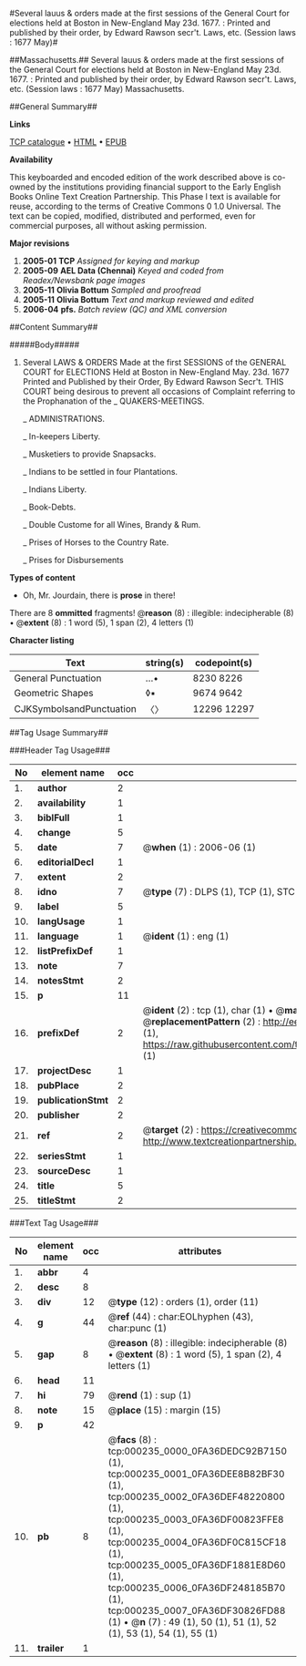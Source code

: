 #Several lauus & orders made at the first sessions of the General Court for elections held at Boston in New-England May 23d. 1677. : Printed and published by their order, by Edward Rawson secr't. Laws, etc. (Session laws : 1677 May)#

##Massachusetts.##
Several lauus & orders made at the first sessions of the General Court for elections held at Boston in New-England May 23d. 1677. : Printed and published by their order, by Edward Rawson secr't.
Laws, etc. (Session laws : 1677 May)
Massachusetts.

##General Summary##

**Links**

[TCP catalogue](http://www.ota.ox.ac.uk/tcp/)  • 
[HTML](http://tei.it.ox.ac.uk/tcp/Texts-HTML/free/N00/N00175.html)  • 
[EPUB](http://tei.it.ox.ac.uk/tcp/Texts-EPUB/free/N00/N00175.epub)

**Availability**

This keyboarded and encoded edition of the
	       work described above is co-owned by the institutions
	       providing financial support to the Early English Books
	       Online Text Creation Partnership. This Phase I text is
	       available for reuse, according to the terms of Creative
	       Commons 0 1.0 Universal. The text can be copied,
	       modified, distributed and performed, even for
	       commercial purposes, all without asking permission.

**Major revisions**

1. __2005-01__ __TCP__ *Assigned for keying and markup*
1. __2005-09__ __AEL Data (Chennai)__ *Keyed and coded from Readex/Newsbank page images*
1. __2005-11__ __Olivia Bottum__ *Sampled and proofread*
1. __2005-11__ __Olivia Bottum__ *Text and markup reviewed and edited*
1. __2006-04__ __pfs.__ *Batch review (QC) and XML conversion*

##Content Summary##

#####Body#####

1. Several LAWS & ORDERS Made at the first SESSIONS of the GENERAL COURT for ELECTIONS Held at Boston in New-England May. 23d. 1677 Printed and Published by their Order, By Edward Rawson Secr't. 
THIS COURT being desirous to prevent all occasions of Complaint referring to the Prophanation of the
    _ QUAKERS-MEETINGS.

    _ ADMINISTRATIONS.

    _ In-keepers Liberty.

    _  Musketiers to provide Snapsacks.

    _ Indians to be settled in four Plantations.

    _ Indians Liberty.

    _ Book-Debts.

    _ Double Custome for all Wines, Brandy & Rum.

    _ Prises of Horses to the Country Rate.

    _ Prises for Disbursements

**Types of content**

  * Oh, Mr. Jourdain, there is **prose** in there!

There are 8 **ommitted** fragments! 
 @__reason__ (8) : illegible: indecipherable (8)  •  @__extent__ (8) : 1 word (5), 1 span (2), 4 letters (1)

**Character listing**


|Text|string(s)|codepoint(s)|
|---|---|---|
|General Punctuation|…•|8230 8226|
|Geometric Shapes|◊▪|9674 9642|
|CJKSymbolsandPunctuation|〈〉|12296 12297|

##Tag Usage Summary##

###Header Tag Usage###

|No|element name|occ|attributes|
|---|---|---|---|
|1.|__author__|2||
|2.|__availability__|1||
|3.|__biblFull__|1||
|4.|__change__|5||
|5.|__date__|7| @__when__ (1) : 2006-06 (1)|
|6.|__editorialDecl__|1||
|7.|__extent__|2||
|8.|__idno__|7| @__type__ (7) : DLPS (1), TCP (1), STC (2), NOTIS (1), IMAGE-SET (1), EVANS-CITATION (1)|
|9.|__label__|5||
|10.|__langUsage__|1||
|11.|__language__|1| @__ident__ (1) : eng (1)|
|12.|__listPrefixDef__|1||
|13.|__note__|7||
|14.|__notesStmt__|2||
|15.|__p__|11||
|16.|__prefixDef__|2| @__ident__ (2) : tcp (1), char (1)  •  @__matchPattern__ (2) : ([0-9\-]+):([0-9IVX]+) (1), (.+) (1)  •  @__replacementPattern__ (2) : http://eebo.chadwyck.com/downloadtiff?vid=$1&page=$2 (1), https://raw.githubusercontent.com/textcreationpartnership/Texts/master/tcpchars.xml#$1 (1)|
|17.|__projectDesc__|1||
|18.|__pubPlace__|2||
|19.|__publicationStmt__|2||
|20.|__publisher__|2||
|21.|__ref__|2| @__target__ (2) : https://creativecommons.org/publicdomain/zero/1.0/ (1), http://www.textcreationpartnership.org/docs/. (1)|
|22.|__seriesStmt__|1||
|23.|__sourceDesc__|1||
|24.|__title__|5||
|25.|__titleStmt__|2||


###Text Tag Usage###

|No|element name|occ|attributes|
|---|---|---|---|
|1.|__abbr__|4||
|2.|__desc__|8||
|3.|__div__|12| @__type__ (12) : orders (1), order (11)|
|4.|__g__|44| @__ref__ (44) : char:EOLhyphen (43), char:punc (1)|
|5.|__gap__|8| @__reason__ (8) : illegible: indecipherable (8)  •  @__extent__ (8) : 1 word (5), 1 span (2), 4 letters (1)|
|6.|__head__|11||
|7.|__hi__|79| @__rend__ (1) : sup (1)|
|8.|__note__|15| @__place__ (15) : margin (15)|
|9.|__p__|42||
|10.|__pb__|8| @__facs__ (8) : tcp:000235_0000_0FA36DEDC92B7150 (1), tcp:000235_0001_0FA36DEE8B82BF30 (1), tcp:000235_0002_0FA36DEF48220800 (1), tcp:000235_0003_0FA36DF00823FFE8 (1), tcp:000235_0004_0FA36DF0C815CF18 (1), tcp:000235_0005_0FA36DF1881E8D60 (1), tcp:000235_0006_0FA36DF248185B70 (1), tcp:000235_0007_0FA36DF30826FD88 (1)  •  @__n__ (7) : 49 (1), 50 (1), 51 (1), 52 (1), 53 (1), 54 (1), 55 (1)|
|11.|__trailer__|1||
